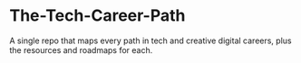 # The-Tech-Career-Path
A single repo that maps every path in tech and creative digital careers, plus the resources and roadmaps for each.
